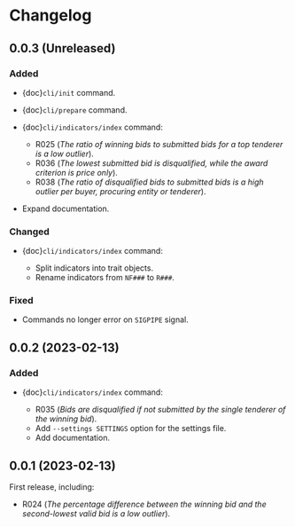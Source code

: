 # Changelog

## 0.0.3 (Unreleased)

### Added

- {doc}`cli/init` command.
- {doc}`cli/prepare` command.
- {doc}`cli/indicators/index` command:

  - R025 (*The ratio of winning bids to submitted bids for a top tenderer is a low outlier*).
  - R036 (*The lowest submitted bid is disqualified, while the award criterion is price only*).
  - R038 (*The ratio of disqualified bids to submitted bids is a high outlier per buyer, procuring entity or tenderer*).

- Expand documentation.

### Changed

- {doc}`cli/indicators/index` command:

  - Split indicators into trait objects.
  - Rename indicators from `NF###` to `R###`.

### Fixed

- Commands no longer error on `SIGPIPE` signal.

## 0.0.2 (2023-02-13)

### Added

- {doc}`cli/indicators/index` command:

  - R035 (*Bids are disqualified if not submitted by the single tenderer of the winning bid*).
  - Add `--settings SETTINGS` option for the settings file.
  - Add documentation.

## 0.0.1 (2023-02-13)

First release, including:

- R024 (*The percentage difference between the winning bid and the second-lowest valid bid is a low outlier*).
